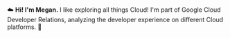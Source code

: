 
☁️ **Hi! I'm Megan.** I like exploring all things Cloud! I'm part of Google Cloud Developer Relations, analyzing the developer experience on different Cloud platforms. 🧭 
